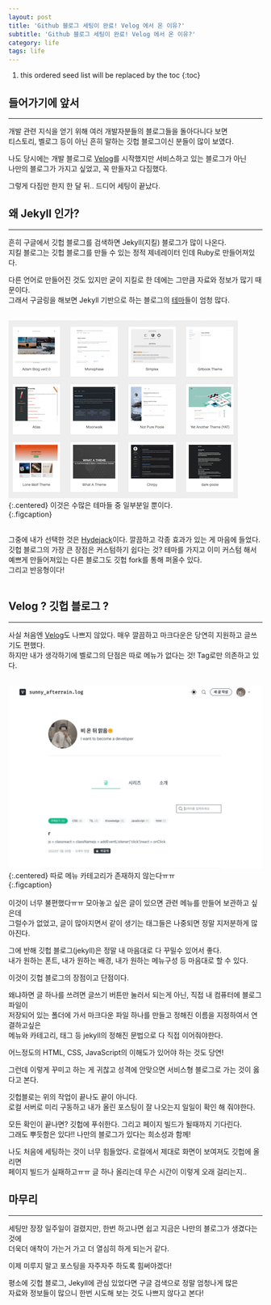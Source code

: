 ```yaml
---
layout: post
title: 'Github 블로그 세팅이 완료! Velog 에서 온 이유?'
subtitle: 'Github 블로그 세팅이 완료! Velog 에서 온 이유?'
category: life
tags: life
---
```

[테마]:(http://jekyllthemes.org/)
[velog]: (https://velog.io/)
[hydejack]: (https://hydejack.com/)

<!-- more -->

1. this ordered seed list will be replaced by the toc 
{:toc}

## 들어가기에 앞서
---
개발 관련 지식을 얻기 위해 여러 개발자분들의 블로그들을 돌아다니다 보면  
티스토리, 벨로그 등이 아닌 흔히 말하는 깃헙 블로그이신 분들이 많이 보였다.

나도 당시에는 개발 블로그로 [Velog]를 시작했지만 서비스하고 있는 블로그가 아닌  
나만의 블로그가 가지고 싶었고, 꼭 만들자고 다짐했다.

그렇게 다짐만 한지 한 달 뒤.. 드디어 세팅이 끝났다.
<br>

## 왜 Jekyll 인가?
---
흔히 구글에서 깃헙 블로그를 검색하면 Jekyll(지킬) 블로그가 많이 나온다.  
지킬 블로그는 깃헙 블로그를 만들 수 있는 정적 제네레이터 인데 Ruby로 만들어져있다.

다른 언어로 만들어진 것도 있지만 굳이 지킬로 한 데에는 그만큼 자료와 정보가 많기 때문이다.  
그래서 구글링을 해보면 Jekyll 기반으로 하는 블로그의 [테마]들이 엄청 많다.  
<br>

![theme](/assets/img/2022-02-17-life/2022-02-17-theme.png){:.centered} 이것은 수많은 테마들 중 일부분일 뿐이다.  
{:.figcaption}  
<br>


그중에 내가 선택한 것은 [Hydejack]이다. 깔끔하고 각종 효과가 있는 게 마음에 들었다.  
깃헙 블로그의 가장 큰 장점은 커스텀하기 쉽다는 것? 테마를 가지고 이미 커스텀 해서  
예쁘게 만들어져있는 다른 블로그도 깃헙 fork를 통해 퍼올수 있다.  
그리고 반응형이다!  
<br>

## Velog ? 깃헙 블로그 ?
---
사실 처음엔 [Velog]도 나쁘지 않았다. 매우 깔끔하고 마크다운은 당연히 지원하고 글쓰기도 편했다.  
하지만 내가 생각하기에 벨로그의 단점은 따로 메뉴가 없다는 것! Tag로만 의존하고 있다.  
<br>

![velog](/assets/img/2022-02-17-life/2022-02-17-velog.png){:.centered} 따로 메뉴 카테고리가 존재하지 않는다ㅠㅠ  
{:.figcaption}  
<br>
이것이 너무 불편했다ㅠㅠ 모아놓고 싶은 글이 있으면 관련 메뉴를 만들어 보관하고 싶은데  
그럴수가 없었고, 글이 많아지면서 같이 생기는 태그들은 나중되면 정말 지저분하게 많아진다.  

그에 반해 깃헙 블로그(jekyll)은 정말 내 마음대로 다 꾸밀수 있어서 좋다.  
내가 원하는 폰트, 내가 원하는 배경, 내가 원하는 메뉴구성 등 마음대로 할 수 있다.  

이것이 깃헙 블로그의 장점이고 단점이다.  

왜냐하면 글 하나를 쓰려면 글쓰기 버튼만 눌러서 되는게 아닌, 직접 내 컴퓨터에 블로그 파일이  
저장되어 있는 폴더에 가서 마크다운 파일 하나를 만들고 정해진 이름을 지정하여서 연결하고싶은  
메뉴와 카테고리, 태그 등 jekyll의 정해진 문법으로 다 직접 이어줘야한다.  

어느정도의 HTML, CSS, JavaScript의 이해도가 있어야 하는 것도 당연!  

그런데 이렇게 꾸미고 하는 게 귀찮고 성격에 안맞으면 서비스형 블로그로 가는 것이 옳다고 본다.  

깃헙블로는 위의 작업이 끝나도 끝이 아니다.  
로컬 서버로 미리 구동하고 내가 올린 포스팅이 잘 나오는지 일일이 확인 해 줘야한다.

모든 확인이 끝나면? 깃헙에 푸쉬한다. 그리고 페이지 빌드가 될때까지 기다린다.  
그래도 뿌듯함은 있다!! 나만의 블로그가 있다는 희소성과 함께!

나도 처음에 세팅하는 것이 너무 힘들었다. 로컬에서 제대로 화면이 보여져도 깃헙에 올리면  
페이지 빌드가 실패하고ㅠㅠ 글 하나 올리는데 무슨 시간이 이렇게 오래 걸리는지..

## 마무리
---
세팅만 장장 일주일이 걸렸지만, 한번 하고나면 쉽고 지금은 나만의 블로그가 생겼다는 것에  
더욱더 애착이 가는거 가고 더 열심히 하게 되는거 같다.  

이제 미루지 말고 포스팅을 자주자주 하도록 힘써야겠다!  

평소에 깃헙 블로그, Jekyll에 관심 있었다면 구글 검색으로 정말 엄청나게 많은  
자료와 정보들이 많으니 한번 시도해 보는 것도 나쁘지 않다고 본다!
